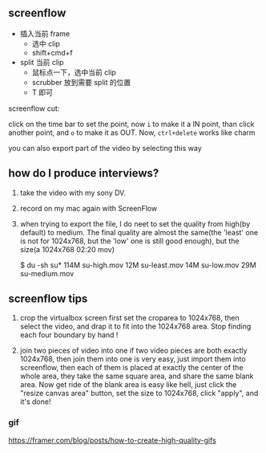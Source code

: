 ## screenflow

* 插入当前 frame
  * 选中 clip
  * shift+cmd+f
* split 当前 clip
  * 鼠标点一下，选中当前 clip
  * scrubber 放到需要 split 的位置
  * T 即可

screenflow cut:

click on the time bar to set the point, now `i` to make it a IN point, than
click another point, and `o` to make it as OUT. Now, `ctrl+delete` works like
charm

you can also export part of the video by selecting this way

## how do I produce interviews?

1.  take the video with my sony DV.
2.  record on my mac again with ScreenFlow
3.  when trying to export the file, I do neet to set the quality from high(by
    default) to medium. The final quality are almost the same(the 'least' one
    is not for 1024x768, but the 'low' one is still good enough), but the size(a 1024x768
    02:20 mov)

    $ du -sh su\*
    114M su-high.mov
    12M su-least.mov
    14M su-low.mov
    29M su-medium.mov

## screenflow tips

1.  crop the virtualbox screen
    first set the croparea to 1024x768, then select the video, and drap it to
    fit into the 1024x768 area.
    Stop finding each four boundary by hand !

1.  join two pieces of video into one
    if two video pieces are both exactly 1024x768, then join them into one is
    very easy, just import them into screenflow, then each of them is placed at
    exactly the center of the whole area, they take the same square area, and
    share the same blank area.
    Now get ride of the blank area is easy like hell, just click the "resize
    canvas area" button, set the size to 1024x768, click "apply", and it's
    done!

### gif

https://framer.com/blog/posts/how-to-create-high-quality-gifs
